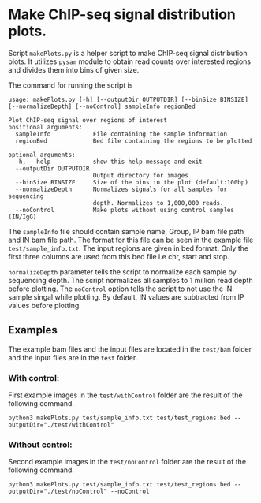 # Make ChIP-seq signal distribution plots. 

Script `makePlots.py` is a helper script to make ChIP-seq signal distribution plots. It utilizes `pysam` module to obtain read counts over interested regions and divides them into bins of given size. 

The command for running the script is 

```
usage: makePlots.py [-h] [--outputDir OUTPUTDIR] [--binSize BINSIZE] [--normalizeDepth] [--noControl] sampleInfo regionBed

Plot ChIP-seq signal over regions of interest
positional arguments:
  sampleInfo            File containing the sample information
  regionBed             Bed file containing the regions to be plotted

optional arguments:
  -h, --help            show this help message and exit
  --outputDir OUTPUTDIR
                        Output directory for images
  --binSize BINSIZE     Size of the bins in the plot (default:100bp)
  --normalizeDepth      Normalizes signals for all samples for sequencing
                        depth. Normalizes to 1,000,000 reads.
  --noControl           Make plots without using control samples (IN/IgG)
```

The `sampleInfo` file should contain sample name, Group, IP bam file path and IN bam file path. The format for this file can be seen in the example file `test/sample_info.txt`. The input regions are given in bed format. Only the first three columns are used from this bed file i.e chr, start and stop. 

`normalizeDepth` parameter tells the script to normalize each sample by sequencing depth. The script normalizes all samples to 1 million read depth before plotting. The `noControl` option tells the script to not use the IN sample singal while plotting. By default, IN values are subtracted from IP values before plotting. 

## Examples

The example bam files and the input files are located in the `test/bam` folder and the input files are in the `test` folder. 

### With control:

First example images in the `test/withControl` folder are the result of the following command.
```
python3 makePlots.py test/sample_info.txt test/test_regions.bed --outputDir="./test/withControl"
```

### Without control:

Second example images in the `test/noControl` folder are the result of the following command.
```
python3 makePlots.py test/sample_info.txt test/test_regions.bed --outputDir="./test/noControl" --noControl
```
